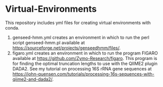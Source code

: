 # Virtual-Environments
This repository includes yml files for creating virtual environments with conda.
1. genseed-hmm.yml creates an environment in which to run the perl script genseed-hmm.pl available at https://sourceforge.net/projects/genseedhmm/files/.
2. figaro.yml creates an environment in which to run the program FIGARO available at https://github.com/Zymo-Research/figaro. This program is for finding the optimal truncation lengths to use with the QIIME2 plugin DADA2. See my tutorial on processing 16S rRNA gene sequences at https://john-quensen.com/tutorials/processing-16s-sequences-with-qiime2-and-dada2/.
